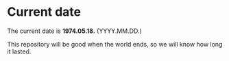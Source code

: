 # Current date

The current date is **1974.05.18.** (YYYY.MM.DD.)

This repository will be good when the world ends, so we will know how long it lasted.